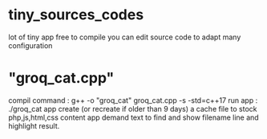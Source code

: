 # tiny_sources_codes
lot of tiny app free to compile
you can edit source code to adapt many configuration

# "groq_cat.cpp"
compil command : g++ -o "groq_cat" groq_cat.cpp -s -std=c++17
run app :
./groq_cat
app create (or recreate if older than 9 days) a cache file to stock php,js,html,css content
app demand text to find and show filename line and highlight result.
